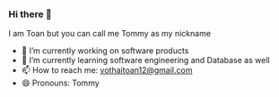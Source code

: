 ### Hi there 👋 
I am Toan but you can call me Tommy as my nickname
- 🔭 I’m currently working on software products
- 🌱 I’m currently learning software engineering and Database as well
- 📫 How to reach me: vothaitoan12@gmail.com
- 😄 Pronouns: Tommy
<!--
**tona3922/tona3922** is a ✨ _special_ ✨ repository because its `README.md` (this file) appears on your GitHub profile.

Here are some ideas to get you started:

-->
